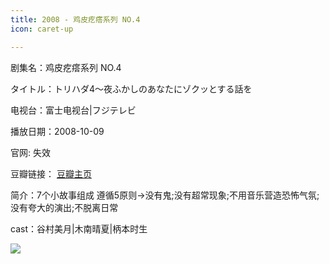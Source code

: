 ```yaml
---
title: 2008 - 鸡皮疙瘩系列 NO.4
icon: caret-up

---
```


剧集名：鸡皮疙瘩系列 NO.4

タイトル：トリハダ4〜夜ふかしのあなたにゾクッとする話を

电视台：富士电视台|フジテレビ

播放日期：2008-10-09

官网: 失效

豆瓣链接： [豆瓣主页](https://movie.douban.com/subject/24843411/)


简介：7个小故事组成 遵循5原则→没有鬼;没有超常现象;不用音乐营造恐怖气氛;没有夸大的演出;不脱离日常

cast：谷村美月|木南晴夏|柄本时生

![](https://listpic.tsgsanjiao.com/sp/2012/2008jpgd4.jpg)